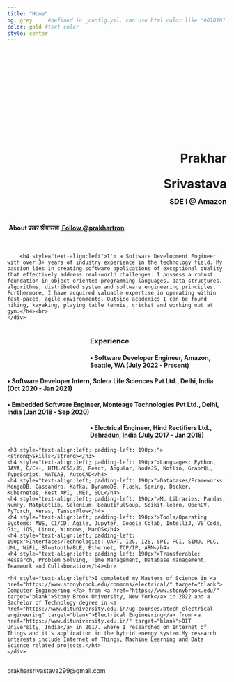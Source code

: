 ```yaml
---
title: "Home"
bg: grey     #defined in _config.yml, can use html color like '#010101'
color: gold #text color
style: center
---
```


<div class="container">
<div class="row">
  <div class="column half">
	<br><br>
	<div class="round-image"></div>
	<div style="padding-top:160px;">
		<h1 style="text-align:right; padding-right: 0px"><strong>Prakhar</strong></h1>
		<h1 style="text-align:right; padding-right: 0px; line-height: 0.2;"><strong>Srivastava</strong></h1>
		<h3 style="text-align:right; padding-right: 0px; line-height: 1.8;"><strong>SDE I @ Amazon</strong></h3>
    	</div>	
  </div>
  <div class="column half">
	<div style="text-align: left">
    	<h4 style="text-align:left"><i class="fa fa-leaf"></i>&nbsp;About प्रखर श्रीवास्तव <a href="https://twitter.com/prakhartron?ref_src=twsrc%5Etfw" class="twitter-follow-button" data-size="large" data-show-count="false">&nbsp;Follow @prakhartron</a><script async src="//platform.twitter.com/widgets.js" charset="utf-8"></script></h4><br>
		
    	<h4 style="text-align:left">I'm a Software Development Engineer with over 3+ years of industry experience in the technology field. My passion lies in creating software applications of exceptional quality that effectively address real-world challenges. I possess a robust foundation in object oriented programming languages, data structures, algorithms, distributed system and software engineering principles. Furthermore, I have acquired valuable expertise in operating within fast-paced, agile environments. Outside academics I can be found hiking, kayaking, playing table tennis, cricket and working out at gym.</h4><br>
	</div>
  </div>	  
  <div class="column full">
	<h3 style="text-align:left; padding-left: 190px;"><strong>Experience</strong></h3>	
	<h4 style="text-align:left; padding-left: 190px; padding-right: -100px;">•  Software Developer Engineer, Amazon, Seattle, WA (July 2022 - Present)</h4>
	<h4 style="text-align:left;">•  Software Developer Intern, Solera Life Sciences Pvt Ltd., Delhi, India (Oct 2020 - Jan 2021)</h4>
	<h4 style="text-align:left;">•  Embedded Software Engineer, Monteage Technologies Pvt Ltd., Delhi, India (Jan 2018 - Sep 2020)</h4>
	<h4 style="text-align:left; padding-left: 190px;">•  Electrical Engineer, Hind Rectifiers Ltd., Dehradun, India (July 2017 - Jan 2018)</h4>

	<h3 style="text-align:left; padding-left: 190px;"><strong>Skills</strong></h3>	
	<h4 style="text-align:left; padding-left: 190px">Languages: Python, JAVA, C/C++, HTML/CSS/JS, React, Angular, NodeJS, Kotlin, GraphQL, TypeScript, MATLAB, AutoCAD</h4>
	<h4 style="text-align:left; padding-left: 190px">Databases/Frameworks: MongoDB, Cassandra, Kafka, DynamoDB, Flask, Spring, Docker, Kubernetes, Rest API, .NET, SQL</h4>
	<h4 style="text-align:left; padding-left: 190px">ML Libraries: Pandas, NumPy, Matplotlib, Selenium, BeautifulSoup, Scikit-learn, OpenCV, PyTorch, Keras, TensorFlow</h4>
	<h4 style="text-align:left; padding-left: 190px">Tools/Operating Systems: AWS, CI/CD, Agile, Jupyter, Google Colab, IntelliJ, VS Code, Git, iOS, Linux, Windows, MacOS</h4>
	<h4 style="text-align:left; padding-left: 190px">Interfaces/Technologies: UART, I2C, I2S, SPI, PCI, SIMD, PLC, UML, WiFi, Bluetooth/BLE, Ethernet, TCP/IP, ARM</h4>
	<h4 style="text-align:left: padding-left: 190px">Transferable: Research, Problem Solving, Time Management, Database management, Teamwork and Collaboration</h4><br>

	<h4 style="text-align:left">I completed my Masters of Science in <a href="https://www.stonybrook.edu/commcms/electrical/" target="blank"> Computer Engineering </a> from <a href="https://www.stonybrook.edu/" target="blank">Stony Brook University, New York</a> in 2022 and a Bachelor of Technology degree in <a href="https://www.dituniversity.edu.in/ug-courses/btech-electrical-engineering" target="blank">Electrical Engineering</a> from <a href="https://www.dituniversity.edu.in/" target="blank">DIT University, India</a> in 2017. where I researched on Internet of Things and it's application in the hybrid energy system.My research interests include Internet of Things, Machine Learning and Data Science related projects.</h4>
	</div>
  </div>
</div>
</div>

<style type="text/css">
  span.codedirection { unicode-bidi:bidi-override; direction: rtl; }
</style>

<i class="fa fa-envelope"></i>
<span class="codedirection">
moc.liamg@992avatsavirsrahkarp
</span>

<h3 class="more-icons">
<a href="https://scholar.google.com/citations?user=J7hHylEAAAAJ&hl=en"><i class="ai ai-google-scholar-square" aria-hidden="true"></i></a>
<a href="https://github.com/prakharsri45"><i class="fa fa-github-square"></i></a> 
<a href="https://twitter.com/prakhartron"><i class="fa fa-twitter-square"></i></a> 
<a href="https://linkedin.com/in/prakhar45srivastava"><i class="fa fa-linkedin-square"></i></a>
</h3>

